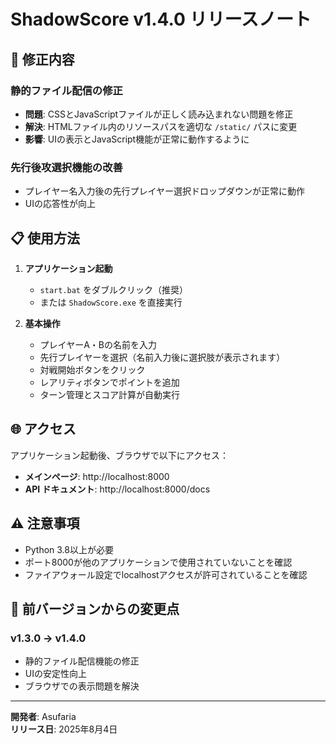 # ShadowScore v1.4.0 リリースノート

## 🔧 修正内容

### 静的ファイル配信の修正
- **問題**: CSSとJavaScriptファイルが正しく読み込まれない問題を修正
- **解決**: HTMLファイル内のリソースパスを適切な `/static/` パスに変更
- **影響**: UIの表示とJavaScript機能が正常に動作するように

### 先行後攻選択機能の改善
- プレイヤー名入力後の先行プレイヤー選択ドロップダウンが正常に動作
- UIの応答性が向上

## 📋 使用方法

1. **アプリケーション起動**
   - `start.bat` をダブルクリック（推奨）
   - または `ShadowScore.exe` を直接実行

2. **基本操作**
   - プレイヤーA・Bの名前を入力
   - 先行プレイヤーを選択（名前入力後に選択肢が表示されます）
   - 対戦開始ボタンをクリック
   - レアリティボタンでポイントを追加
   - ターン管理とスコア計算が自動実行

## 🌐 アクセス

アプリケーション起動後、ブラウザで以下にアクセス：
- **メインページ**: http://localhost:8000
- **API ドキュメント**: http://localhost:8000/docs

## ⚠️ 注意事項

- Python 3.8以上が必要
- ポート8000が他のアプリケーションで使用されていないことを確認
- ファイアウォール設定でlocalhostアクセスが許可されていることを確認

## 🔄 前バージョンからの変更点

### v1.3.0 → v1.4.0
- 静的ファイル配信機能の修正
- UIの安定性向上
- ブラウザでの表示問題を解決

---

**開発者**: Asufaria  
**リリース日**: 2025年8月4日
